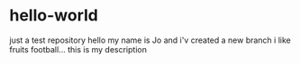 # hello-world
just a test repository
hello my name is Jo and i'v created a new branch
i like fruits football...
this is my description
